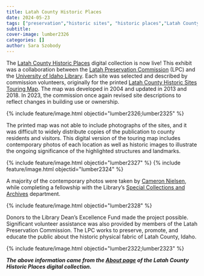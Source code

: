 ```yaml
---
title: Latah County Historic Places
date: 2024-05-23
tags: ["preservation","historic sites", "historic places","Latah County","student fellowship","fellowship"]
subtitle: 
cover-image: lumber2326
categories: []
author: Sara Szobody
---
```


The [Latah County Historic Places](https://www.lib.uidaho.edu/digital/latahsites/) digital collection is now live! This exhibit was a collaboration between the [Latah Preservation Commission](https://latahcountyid.gov/commissions/) (LPC) and the [University of Idaho Library](https://www.lib.uidaho.edu/). Each site was selected and described by commission volunteers, originally for the printed [Latah County Historic Sites Touring Map](https://www.lib.uidaho.edu/digital/latahsites/items/latahsites0093.html). The map was developed in 2004 and updated in 2013 and 2018. In 2023, the commission once again revised site descriptions to reflect changes in building use or ownership.

{% include feature/image.html objectid="lumber2326;lumber2325" %}

The printed map was not able to include photographs of the sites, and it was difficult to widely distribute copies of the publication to county residents and visitors. This digital version of the touring map includes contemporary photos of each location as well as historic images to illustrate the ongoing significance of the highlighted structures and landmarks.

{% include feature/image.html objectid="lumber2327" %}
{% include feature/image.html objectid="lumber2324" %}

A majority of the contemporary photos were taken by [Cameron Nielsen](https://archiveswest.orbiscascade.org/ark:80444/xv683911), while completing a fellowship with the Library’s [Special Collections and Archives](https://www.lib.uidaho.edu/special-collections/) department. 

{% include feature/image.html objectid="lumber2328" %}

Donors to the Library Dean’s Excellence Fund made the project possible. Significant volunteer assistance was also provided by members of the Latah Preservation Commission. The LPC works to preserve, promote, and educate the public about the historic physical fabric of Latah County, Idaho.

{% include feature/image.html objectid="lumber2322;lumber2323" %}

***The above information came from the [About page](https://www.lib.uidaho.edu/digital/latahsites/about.html) of the Latah County Historic Places digital collection.***